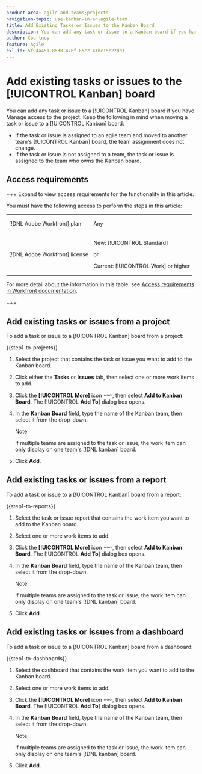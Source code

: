 ```yaml
---
product-area: agile-and-teams;projects
navigation-topic: use-kanban-in-an-agile-team
title: Add Existing Tasks or Issues to the Kanban Board
description: You can add any task or issue to a Kanban board if you have Manage access to the project.
author: Courtney
feature: Agile
exl-id: 5f94a451-8530-478f-85c2-41bc15c22dd1
---
```

# Add existing tasks or issues to the [!UICONTROL Kanban] board

<!-- Audited: 4/2025 -->

You can add any task or issue to a [!UICONTROL Kanban] board if you have Manage access to the project. Keep the following in mind when moving a task or issue to a [!UICONTROL Kanban] board:

* If the task or issue is assigned to an agile team and moved to another team's [!UICONTROL Kanban] board, the team assignment does not change.
* If the task or issue is not assigned to a team, the task or issue is assigned to the team who owns the Kanban board.

## Access requirements

+++ Expand to view access requirements for the functionality in this article.

You must have the following access to perform the steps in this article:

<table style="table-layout:auto"> 
 <col> 
 </col> 
 <col> 
 </col> 
 <tbody> 
  <tr> 
   <td role="rowheader">[!DNL Adobe Workfront] plan</td> 
   <td> <p>Any</p> </td> 
  </tr> 
  <tr> 
   <td role="rowheader">[!DNL Adobe Workfront] license</td> 
   <td> <p>New: [!UICONTROL Standard]</p> 
   or
   <p>Current: [!UICONTROL Work] or higher</p> </td> 
  </tr>
 </tbody> 
</table>

For more detail about the information in this table, see [Access requirements in Workfront documentation](/help/quicksilver/administration-and-setup/add-users/access-levels-and-object-permissions/access-level-requirements-in-documentation.md).

+++

## Add existing tasks or issues from a project

To add a task or issue to a [!UICONTROL Kanban] board from a project:

{{step1-to-projects}}

1. Select the project that contains the task or issue you want to add to the Kanban board.
1. Click either the **Tasks** or **Issues** tab, then select one or more work items to add.
1. Click the **[!UICONTROL More]** icon ![More icon](assets/more-icon.png), then select **Add to Kanban Board**. The [!UICONTROL **Add To**] dialog box opens.
1. In the **Kanban Board** field, type the name of the Kanban team, then select it from the drop-down.

   >[!NOTE]
   >
   >If multiple teams are assigned to the task or issue, the work item can only display on one team's [!DNL kanban] board.
1. Click **Add**.

## Add existing tasks or issues from a report

To add a task or issue to a [!UICONTROL Kanban] board from a report:

{{step1-to-reports}}

1. Select the task or issue report that contains the work item you want to add to the Kanban board.
1. Select one or more work items to add.
1. Click the **[!UICONTROL More]** icon ![More icon](assets/more-icon.png), then select **Add to Kanban Board**. The [!UICONTROL **Add To**] dialog box opens.
1. In the **Kanban Board** field, type the name of the Kanban team, then select it from the drop-down.

   >[!NOTE]
   >
   >If multiple teams are assigned to the task or issue, the work item can only display on one team's [!DNL kanban] board.
1. Click **Add**.


## Add existing tasks or issues from a dashboard

To add a task or issue to a [!UICONTROL Kanban] board from a dashboard:

{{step1-to-dashboards}}

1. Select the dashboard that contains the work item you want to add to the Kanban board.
1. Select one or more work items to add.
1. Click the **[!UICONTROL More]** icon ![More icon](assets/more-icon.png), then select **Add to Kanban Board**. The [!UICONTROL **Add To**] dialog box opens.
1. In the **Kanban Board** field, type the name of the Kanban team, then select it from the drop-down.

   >[!NOTE]
   >
   >If multiple teams are assigned to the task or issue, the work item can only display on one team's [!DNL kanban] board.
   
1. Click **Add**.